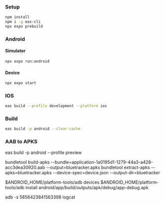 

### Setup
```bash
npm install
npm i -g eas-cli
npx expo prebuild
```

### Android 
#### Simulator
```bash
npx expo run:android
```

#### Device
```bash
npx expo start
```

### IOS

```bash
eas build --profile development --platform ios
```


### Build
```bash
eas build -p android --clear-cache
```


### AAB to APKS
eas build -p android --profile preview

bundletool build-apks --bundle=application-1a0195d1-1279-44a3-a428-acc3dea30920.aab --output=bluetracker.apks
bundletool extract-apks --apks=bluetracker.apks --device-spec=device.json --output-dir=bluetracker

$ANDROID_HOME/platform-tools/adb devices
$ANDROID_HOME/platform-tools/adb install android/app/build/outputs/apk/debug/app-debug.apk


adb -s 5856423841563398 logcat



